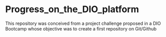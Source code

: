 # Progress_on_the_DIO_platform
This repository was conceived from a project challenge proposed in a DIO Bootcamp whose objective was to create a first repository on Git/Github
